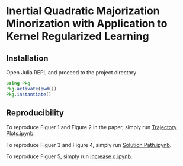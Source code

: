 # Inertial Quadratic Majorization Minorization with Application to Kernel Regularized Learning

## Installation
Open Julia REPL and proceed to the project directory
```Julia
using Pkg
Pkg.activate(pwd())
Pkg.instantiate()
```

## Reproducibility

To reproduce Figuer 1 and Figure 2 in the paper, simply run [Trajectory Plots.ipynb](https://github.com/qhengncsu/QMME/blob/main/Trajectory%20Plots.ipynb).

To reproduce Figuer 3 and Figure 4, simply run [Solution Path.ipynb](https://github.com/qhengncsu/QMME/blob/main/Solution%20Path.ipynb).

To reproduce Figuer 5, simply run [Increase q.ipynb](https://github.com/qhengncsu/QMME/blob/main/Increase%20q.ipynb).
